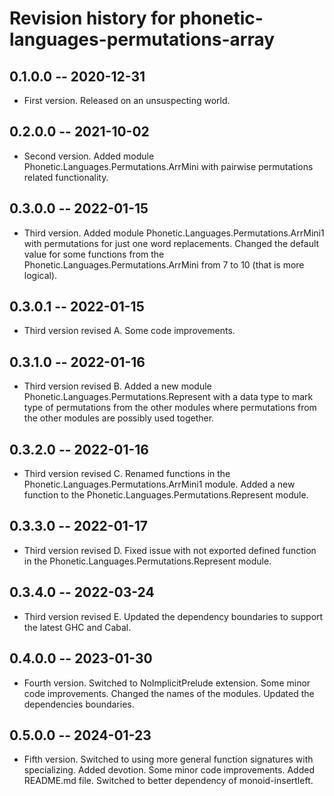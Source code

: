 # Revision history for phonetic-languages-permutations-array

## 0.1.0.0 -- 2020-12-31

* First version. Released on an unsuspecting world.

## 0.2.0.0 -- 2021-10-02

* Second version. Added module Phonetic.Languages.Permutations.ArrMini with pairwise permutations related functionality.

## 0.3.0.0 -- 2022-01-15

* Third version. Added module Phonetic.Languages.Permutations.ArrMini1 with permutations for just one word replacements.
Changed the default value for some functions from the Phonetic.Languages.Permutations.ArrMini from 7 to 10 (that is more
logical).

## 0.3.0.1 -- 2022-01-15

* Third version revised A. Some code improvements.

## 0.3.1.0 -- 2022-01-16

* Third version revised B. Added a new module Phonetic.Languages.Permutations.Represent with a data type to mark type of
permutations from the other modules where permutations from the other modules are possibly used together.

## 0.3.2.0 -- 2022-01-16

* Third version revised C. Renamed functions in the Phonetic.Languages.Permutations.ArrMini1 module. Added a new function to
the Phonetic.Languages.Permutations.Represent module.

## 0.3.3.0 -- 2022-01-17

* Third version revised D. Fixed issue with not exported defined function in the Phonetic.Languages.Permutations.Represent module.

## 0.3.4.0 -- 2022-03-24

* Third version revised E. Updated the dependency boundaries to support the latest GHC and Cabal.

## 0.4.0.0 -- 2023-01-30

* Fourth version. Switched to NoImplicitPrelude extension. Some minor code improvements. 
Changed the names of the modules. Updated the dependencies boundaries.

## 0.5.0.0 -- 2024-01-23

* Fifth version. Switched to using more general function signatures with specializing. Added devotion. Some minor code improvements. Added README.md file. Switched to better dependency of monoid-insertleft.

